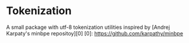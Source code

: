 # Tokenization
A small package with utf-8 tokenization utilities inspired by [Andrej Karpaty's minbpe repositoy][0]
[0]: https://github.com/karpathy/minbpe
